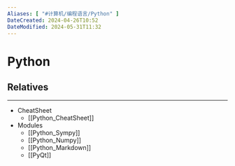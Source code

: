 ```yaml
---
Aliases: [ "#计算机/编程语言/Python" ]
DateCreated: 2024-04-26T10:52
DateModified: 2024-05-31T11:32
---
```

# Python

## Relatives
---
- CheatSheet
	- [[Python_CheatSheet]]
- Modules
	- [[Python_Sympy]]
	- [[Python_Numpy]]
	- [[Python_Markdown]]
	- [[PyQt]]
